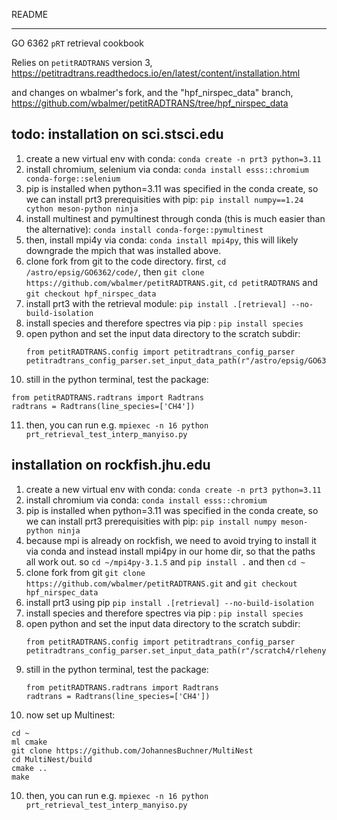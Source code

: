 README

______


GO 6362 `pRT` retrieval cookbook

Relies on `petitRADTRANS` version 3, https://petitradtrans.readthedocs.io/en/latest/content/installation.html

and changes on wbalmer's fork, and the "hpf_nirspec_data" branch, https://github.com/wbalmer/petitRADTRANS/tree/hpf_nirspec_data


## todo: installation on sci.stsci.edu

1) create a new virtual env with conda: `conda create -n prt3 python=3.11`
2) install chromium, selenium via conda: `conda install esss::chromium conda-forge::selenium`
3) pip is installed when python=3.11 was specified in the conda create, so we can install prt3 prerequisities with pip: `pip install numpy==1.24 cython meson-python ninja`
4) install multinest and pymultinest through conda (this is much easier than the alternative): `conda install conda-forge::pymultinest`
5) then, install mpi4y via conda: `conda install mpi4py`, this will likely downgrade the mpich that was installed above.
6) clone fork from git to the code directory. first, `cd /astro/epsig/GO6362/code/`, then `git clone https://github.com/wbalmer/petitRADTRANS.git`, `cd petitRADTRANS` and `git checkout hpf_nirspec_data`
7) install prt3 with the retrieval module: `pip install .[retrieval] --no-build-isolation`
8) install species and therefore spectres via pip : `pip install species`
9) open python and set the input data directory to the scratch subdir:
   ```
   from petitRADTRANS.config import petitradtrans_config_parser
   petitradtrans_config_parser.set_input_data_path(r"/astro/epsig/GO6362/code/prt3/input_data")
   ```
10) still in the python terminal, test the package:
   ```
   from petitRADTRANS.radtrans import Radtrans
   radtrans = Radtrans(line_species=['CH4'])
   ```
11) then, you can run e.g. `mpiexec -n 16 python prt_retrieval_test_interp_manyiso.py`

## installation on rockfish.jhu.edu

1) create a new virtual env with conda: `conda create -n prt3 python=3.11`
2) install chromium via conda: `conda install esss::chromium`
3) pip is installed when python=3.11 was specified in the conda create, so we can install prt3 prerequisities with pip: `pip install numpy meson-python ninja`
4) because mpi is already on rockfish, we need to avoid trying to install it via conda and instead install mpi4py in our home dir, so that the paths all work out. so `cd ~/mpi4py-3.1.5` and `pip install .` and then `cd ~`
5) clone fork from git `git clone https://github.com/wbalmer/petitRADTRANS.git` and `git checkout hpf_nirspec_data`
6) install prt3 using pip `pip install .[retrieval] --no-build-isolation`
7) install species and therefore spectres via pip : `pip install species`
8) open python and set the input data directory to the scratch subdir:
   ```
   from petitRADTRANS.config import petitradtrans_config_parser
   petitradtrans_config_parser.set_input_data_path(r"/scratch4/rleheny1/wbalmer1/prt3/input_data")
   ```
9) still in the python terminal, test the package:
   ```
   from petitRADTRANS.radtrans import Radtrans
   radtrans = Radtrans(line_species=['CH4'])
   ```
10) now set up Multinest:
   ```
   cd ~
   ml cmake
   git clone https://github.com/JohannesBuchner/MultiNest
   cd MultiNest/build
   cmake ..
   make
   ```
10) then, you can run e.g. `mpiexec -n 16 python prt_retrieval_test_interp_manyiso.py`